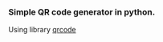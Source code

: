 ### Simple QR code generator in python.

Using library [qrcode](https://github.com/lincolnloop/python-qrcode)

<!-- Security scan triggered at 2025-09-02 00:11:00 -->

<!-- Security scan triggered at 2025-09-09 05:26:44 -->